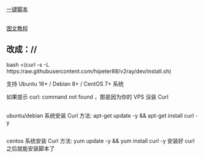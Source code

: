 
##
[ 一键脚本](https://github.com/233boy/v2ray/wiki/V2Ray%E4%B8%80%E9%94%AE%E5%AE%89%E8%A3%85%E8%84%9A%E6%9C%AC)

## 

[图文教程](https://github.com/233boy/v2ray/wiki/V2Ray%E6%90%AD%E5%BB%BA%E8%AF%A6%E7%BB%86%E5%9B%BE%E6%96%87%E6%95%99%E7%A8%8B)


## 改成：//
bash <(curl -s -L https:/raw.githubusercontent.com/hipeter88/v2ray/dev/install.sh)

支持 Ubuntu 16+ / Debian 8+ / CentOS 7+ 系统

如果提示 curl: command not found ，那是因为你的 VPS 没装 Curl
##
ubuntu/debian 系统安装 Curl 方法: apt-get update -y && apt-get install curl -y
##
centos 系统安装 Curl 方法: yum update -y && yum install curl -y
安装好 curl 之后就能安装脚本了
